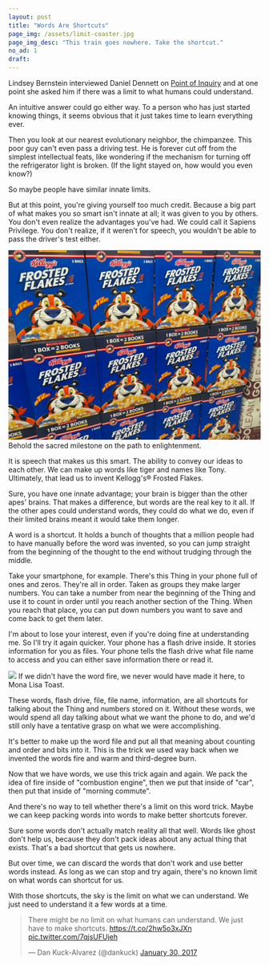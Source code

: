 ```yaml
---
layout: post
title: "Words Are Shortcuts"
page_img: /assets/limit-coaster.jpg
page_img_desc: "This train goes nowhere. Take the shortcut."
no_ad: 1
draft: 
---
```


Lindsey Bernstein interviewed Daniel Dennett on <a href="http://www.pointofinquiry.org/daniel_dennett_the_magic_of_consciousnesswithout_the_magic/">Point of Inquiry</a> and at one point she asked him if there was a limit to what humans could understand.

An intuitive answer could go either way. To a person who has just started knowing things, it seems obvious that it just takes time to learn everything ever.

Then you look at our nearest evolutionary neighbor, the chimpanzee. This poor guy can't even pass a driving test. He is forever cut off from the simplest intellectual feats, like wondering if the mechanism for turning off the refrigerator light is broken. (If the light stayed on, how would you even know?)

So maybe people have similar innate limits.

But at this point, you're giving yourself too much credit. Because a big part of what makes you so smart isn't innate at all; it was given to you by others. You don't even realize the advantages you've had. We could call it Sapiens Privilege. You don't realize, if it weren't for speech, you wouldn't be able to pass the driver's test either.

<div class="illustration">
    <img src="/assets/frosted-flakes.jpg" />
    Behold the sacred milestone on the path to enlightenment.
</div>

It is speech that makes us this smart. The ability to convey our ideas to each other. We can make up words like tiger and names like Tony. Ultimately, that lead us to invent Kellogg's® Frosted Flakes.

Sure, you have one innate advantage; your brain is bigger than the other apes' brains. That makes a difference, but words are the real key to it all. If the other apes could understand words, they could do what we do, even if their limited brains meant it would take them longer.

A word is a shortcut. It holds a bunch of thoughts that a million people had to have manually before the word was invented, so you can jump straight from the beginning of the thought to the end without trudging through the middle.

Take your smartphone, for example. There's this Thing in your phone full of ones and zeros. They're all in order. Taken as groups they make larger numbers. You can take a number from near the beginning of the Thing and use it to count in order until you reach another section of the Thing. When you reach that place, you can put down numbers you want to save and come back to get them later.

I'm about to lose your interest, even if you're doing fine at understanding me. So I'll try it again quicker. Your phone has a flash drive inside. It stories information for you as files. Your phone tells the flash drive what file name to access and you can either save information there or read it.

<div class="illustration">
    <img src="/assets/Mona_Lisa_2000.jpg" />
    If we didn't have the word fire, we never would have made it here, to Mona Lisa Toast.
</div>

These words, flash drive, file, file name, information, are all shortcuts for talking about the Thing and numbers stored on it. Without these words, we would spend all day talking about what we want the phone to do, and we'd still only have a tentative grasp on what we were accomplishing.

It's better to make up the word file and put all that meaning about counting and order and bits into it. This is the trick we used way back when we invented the words fire and warm and third-degree burn.

Now that we have words, we use this trick again and again. We pack the idea of fire inside of "combustion engine", then we put that inside of "car", then put that inside of "morning commute".

And there's no way to tell whether there's a limit on this word trick. Maybe we can keep packing words into words to make better shortcuts forever.

Sure some words don't actually match reality all that well. Words like ghost don't help us, because they don't pack ideas about any actual thing that exists. That's a bad shortcut that gets us nowhere.

But over time, we can discard the words that don't work and use better words instead. As long as we can stop and try again, there's no known limit on what words can shortcut for us.

With those shortcuts, the sky is the limit on what we can understand. We just need to understand it a few words at a time.


<blockquote class="twitter-tweet" data-lang="en"><p lang="en" dir="ltr">There might be no limit on what humans can understand. We just have to make shortcuts. <a href="https://t.co/2hw5o3xJXn">https://t.co/2hw5o3xJXn</a> <a href="https://t.co/7qjsUFUjeh">pic.twitter.com/7qjsUFUjeh</a></p>&mdash; Dan Kuck-Alvarez (@dankuck) <a href="https://twitter.com/dankuck/status/826177315445018625">January 30, 2017</a></blockquote>
<script async src="//platform.twitter.com/widgets.js" charset="utf-8"></script>


